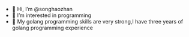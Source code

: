 - 👋 Hi, I’m @songhaozhan
- 👀 I’m interested in programming
- 🌱 My golang programming skills are very strong,I have three years of golang programming experience

<!---
songhaozhan/songhaozhan is a ✨ special ✨ repository because its `README.md` (this file) appears on your GitHub profile.
You can click the Preview link to take a look at your changes.
--->
